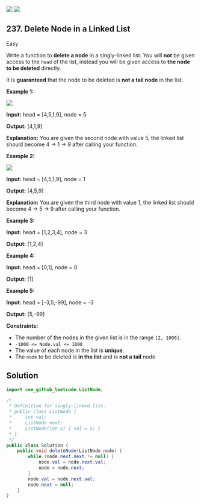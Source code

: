 [![](https://img.shields.io/github/stars/javadev/LeetCode-in-Java?label=Stars&style=flat-square)](https://github.com/javadev/LeetCode-in-Java)
[![](https://img.shields.io/github/forks/javadev/LeetCode-in-Java?label=Fork%20me%20on%20GitHub%20&style=flat-square)](https://github.com/javadev/LeetCode-in-Java/fork)

## 237\. Delete Node in a Linked List

Easy

Write a function to **delete a node** in a singly-linked list. You will **not** be given access to the `head` of the list, instead you will be given access to **the node to be deleted** directly.

It is **guaranteed** that the node to be deleted is **not a tail node** in the list.

**Example 1:**

![](https://assets.leetcode.com/uploads/2020/09/01/node1.jpg)

**Input:** head = [4,5,1,9], node = 5

**Output:** [4,1,9]

**Explanation:** You are given the second node with value 5, the linked list should become 4 -> 1 -> 9 after calling your function. 

**Example 2:**

![](https://assets.leetcode.com/uploads/2020/09/01/node2.jpg)

**Input:** head = [4,5,1,9], node = 1

**Output:** [4,5,9]

**Explanation:** You are given the third node with value 1, the linked list should become 4 -> 5 -> 9 after calling your function. 

**Example 3:**

**Input:** head = [1,2,3,4], node = 3

**Output:** [1,2,4] 

**Example 4:**

**Input:** head = [0,1], node = 0

**Output:** [1] 

**Example 5:**

**Input:** head = [-3,5,-99], node = -3

**Output:** [5,-99] 

**Constraints:**

*   The number of the nodes in the given list is in the range `[2, 1000]`.
*   `-1000 <= Node.val <= 1000`
*   The value of each node in the list is **unique**.
*   The `node` to be deleted is **in the list** and is **not a tail** node

## Solution

```java
import com_github_leetcode.ListNode;

/*
 * Definition for singly-linked list.
 * public class ListNode {
 *     int val;
 *     ListNode next;
 *     ListNode(int x) { val = x; }
 * }
 */
public class Solution {
    public void deleteNode(ListNode node) {
        while (node.next.next != null) {
            node.val = node.next.val;
            node = node.next;
        }
        node.val = node.next.val;
        node.next = null;
    }
}
```